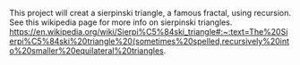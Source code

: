 This project will creat a sierpinski triangle, a famous fractal, using recursion. See this wikipedia page for more info on sierpinski triangles.
https://en.wikipedia.org/wiki/Sierpi%C5%84ski_triangle#:~:text=The%20Sierpi%C5%84ski%20triangle%20(sometimes%20spelled,recursively%20into%20smaller%20equilateral%20triangles.
